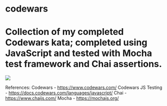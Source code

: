 # codewars

<h1>Collection of my completed Codewars kata; completed using JavaScript and tested with Mocha test framework and Chai assertions.</h1>

<a href="https://www.codewars.com/users/codingmd" target="_blank"><img rel="preload"
                src="https://www.codewars.com/users/codingmd/badges/large" id="codewars" /></a>

References:
Codewars - https://www.codewars.com/
Codewars JS Testing - https://docs.codewars.com/languages/javascript/
Chai - https://www.chaijs.com/
Mocha - https://mochajs.org/
